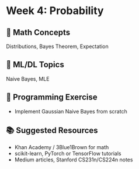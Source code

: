 # Week 4: Probability

## 🧠 Math Concepts
Distributions, Bayes Theorem, Expectation

## 🤖 ML/DL Topics
Naive Bayes, MLE

## 🧪 Programming Exercise
- Implement Gaussian Naive Bayes from scratch

## 📚 Suggested Resources
- Khan Academy / 3Blue1Brown for math
- scikit-learn, PyTorch or TensorFlow tutorials
- Medium articles, Stanford CS231n/CS224n notes

